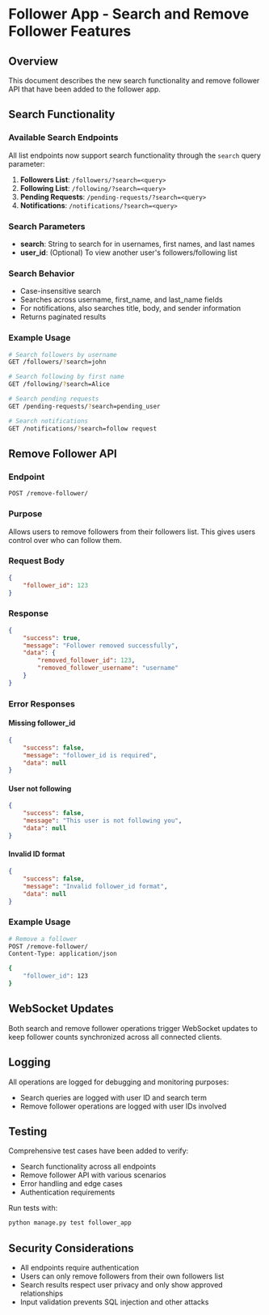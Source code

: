 # Follower App - Search and Remove Follower Features

## Overview
This document describes the new search functionality and remove follower API that have been added to the follower app.

## Search Functionality

### Available Search Endpoints
All list endpoints now support search functionality through the `search` query parameter:

1. **Followers List**: `/followers/?search=<query>`
2. **Following List**: `/following/?search=<query>`
3. **Pending Requests**: `/pending-requests/?search=<query>`
4. **Notifications**: `/notifications/?search=<query>`

### Search Parameters
- **search**: String to search for in usernames, first names, and last names
- **user_id**: (Optional) To view another user's followers/following list

### Search Behavior
- Case-insensitive search
- Searches across username, first_name, and last_name fields
- For notifications, also searches title, body, and sender information
- Returns paginated results

### Example Usage

```bash
# Search followers by username
GET /followers/?search=john

# Search following by first name
GET /following/?search=Alice

# Search pending requests
GET /pending-requests/?search=pending_user

# Search notifications
GET /notifications/?search=follow request
```

## Remove Follower API

### Endpoint
`POST /remove-follower/`

### Purpose
Allows users to remove followers from their followers list. This gives users control over who can follow them.

### Request Body
```json
{
    "follower_id": 123
}
```

### Response
```json
{
    "success": true,
    "message": "Follower removed successfully",
    "data": {
        "removed_follower_id": 123,
        "removed_follower_username": "username"
    }
}
```

### Error Responses

#### Missing follower_id
```json
{
    "success": false,
    "message": "follower_id is required",
    "data": null
}
```

#### User not following
```json
{
    "success": false,
    "message": "This user is not following you",
    "data": null
}
```

#### Invalid ID format
```json
{
    "success": false,
    "message": "Invalid follower_id format",
    "data": null
}
```

### Example Usage

```bash
# Remove a follower
POST /remove-follower/
Content-Type: application/json

{
    "follower_id": 123
}
```

## WebSocket Updates
Both search and remove follower operations trigger WebSocket updates to keep follower counts synchronized across all connected clients.

## Logging
All operations are logged for debugging and monitoring purposes:
- Search queries are logged with user ID and search term
- Remove follower operations are logged with user IDs involved

## Testing
Comprehensive test cases have been added to verify:
- Search functionality across all endpoints
- Remove follower API with various scenarios
- Error handling and edge cases
- Authentication requirements

Run tests with:
```bash
python manage.py test follower_app
```

## Security Considerations
- All endpoints require authentication
- Users can only remove followers from their own followers list
- Search results respect user privacy and only show approved relationships
- Input validation prevents SQL injection and other attacks 
